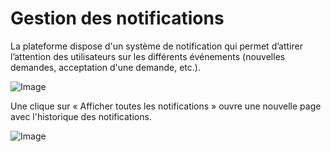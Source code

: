# Gestion des notifications

La plateforme dispose d'un système de notification qui permet d’attirer l’attention des utilisateurs sur les différents événements (nouvelles demandes, acceptation d'une demande, etc.).

![Image](/images/guide/profil/profil-notifications.png)

Une clique sur « Afficher toutes les notifications » ouvre une nouvelle page avec l'historique des notifications.

![Image](/images/guide/profil/profil-notifications-all.png)
